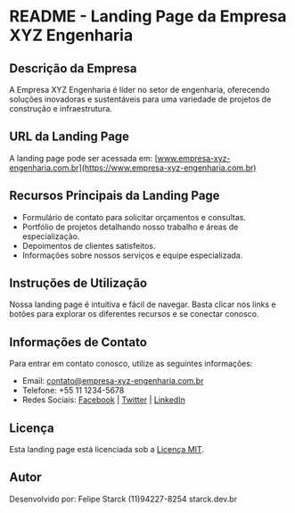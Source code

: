 # README - Landing Page da Empresa XYZ Engenharia

## Descrição da Empresa
A Empresa XYZ Engenharia é líder no setor de engenharia, oferecendo soluções inovadoras e sustentáveis para uma variedade de projetos de construção e infraestrutura.

## URL da Landing Page
A landing page pode ser acessada em: [www.empresa-xyz-engenharia.com.br](https://www.empresa-xyz-engenharia.com.br)

## Recursos Principais da Landing Page
- Formulário de contato para solicitar orçamentos e consultas.
- Portfólio de projetos detalhando nosso trabalho e áreas de especialização.
- Depoimentos de clientes satisfeitos.
- Informações sobre nossos serviços e equipe especializada.

## Instruções de Utilização
Nossa landing page é intuitiva e fácil de navegar. Basta clicar nos links e botões para explorar os diferentes recursos e se conectar conosco.

## Informações de Contato
Para entrar em contato conosco, utilize as seguintes informações:
- Email: contato@empresa-xyz-engenharia.com.br
- Telefone: +55 11 1234-5678
- Redes Sociais: [Facebook](https://www.facebook.com/empresa-xyz-engenharia) | [Twitter](https://twitter.com/empresa_xyz) | [LinkedIn](https://www.linkedin.com/company/empresa-xyz-engenharia)

## Licença
Esta landing page está licenciada sob a [Licença MIT](https://opensource.org/licenses/MIT).

## Autor
Desenvolvido por: 
Felipe Starck
(11)94227-8254
starck.dev.br


